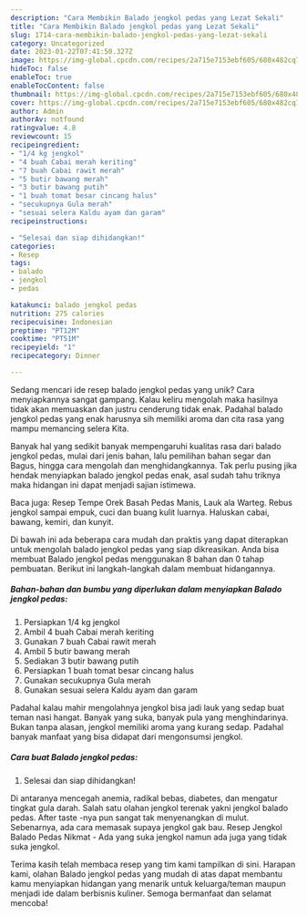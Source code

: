 ```yaml
---
description: "Cara Membikin Balado jengkol pedas yang Lezat Sekali"
title: "Cara Membikin Balado jengkol pedas yang Lezat Sekali"
slug: 1714-cara-membikin-balado-jengkol-pedas-yang-lezat-sekali
category: Uncategorized
date: 2023-01-22T07:41:50.327Z
image: https://img-global.cpcdn.com/recipes/2a715e7153ebf605/680x482cq70/balado-jengkol-pedas-foto-resep-utama.jpg
hideToc: false
enableToc: true
enableTocContent: false
thumbnail: https://img-global.cpcdn.com/recipes/2a715e7153ebf605/680x482cq70/balado-jengkol-pedas-foto-resep-utama.jpg
cover: https://img-global.cpcdn.com/recipes/2a715e7153ebf605/680x482cq70/balado-jengkol-pedas-foto-resep-utama.jpg
author: Admin
authorAv: notfound
ratingvalue: 4.8
reviewcount: 15
recipeingredient:
- "1/4 kg jengkol"
- "4 buah Cabai merah keriting"
- "7 buah Cabai rawit merah"
- "5 butir bawang merah"
- "3 butir bawang putih"
- "1 buah tomat besar cincang halus"
- "secukupnya Gula merah"
- "sesuai selera Kaldu ayam dan garam"
recipeinstructions:

- "Selesai dan siap dihidangkan!"
categories:
- Resep
tags:
- balado
- jengkol
- pedas

katakunci: balado jengkol pedas 
nutrition: 275 calories
recipecuisine: Indonesian
preptime: "PT12M"
cooktime: "PT51M"
recipeyield: "1"
recipecategory: Dinner

---
```





Sedang mencari ide resep balado jengkol pedas yang unik? Cara menyiapkannya sangat gampang. Kalau keliru mengolah maka hasilnya tidak akan memuaskan dan justru cenderung tidak enak. Padahal balado jengkol pedas yang enak harusnya sih memiliki aroma dan cita rasa yang mampu memancing selera Kita.





Banyak hal yang sedikit banyak mempengaruhi kualitas rasa dari balado jengkol pedas, mulai dari jenis bahan, lalu pemilihan bahan segar dan Bagus, hingga cara mengolah dan menghidangkannya. Tak perlu pusing jika hendak menyiapkan balado jengkol pedas enak,      asal sudah tahu triknya maka hidangan ini dapat menjadi sajian istimewa.














Baca juga: Resep Tempe Orek Basah Pedas Manis, Lauk ala Warteg. Rebus jengkol sampai empuk, cuci dan buang kulit luarnya. Haluskan cabai, bawang, kemiri, dan kunyit.






Di bawah ini ada beberapa cara mudah dan praktis yang dapat diterapkan untuk mengolah balado jengkol pedas yang siap dikreasikan. Anda bisa membuat Balado jengkol pedas menggunakan 8 bahan dan 0 tahap pembuatan. Berikut ini langkah-langkah dalam membuat hidangannya.

<!--inarticleads1-->

##### Bahan-bahan dan bumbu yang diperlukan dalam menyiapkan Balado jengkol pedas:

1. Persiapkan 1/4 kg jengkol
1. Ambil 4 buah Cabai merah keriting
1. Gunakan 7 buah Cabai rawit merah
1. Ambil 5 butir bawang merah
1. Sediakan 3 butir bawang putih
1. Persiapkan 1 buah tomat besar cincang halus
1. Gunakan secukupnya Gula merah
1. Gunakan sesuai selera Kaldu ayam dan garam


Padahal kalau mahir mengolahnya jengkol bisa jadi lauk yang sedap buat teman nasi hangat. Banyak yang suka, banyak pula yang menghindarinya. Bukan tanpa alasan, jengkol memiliki aroma yang kurang sedap. Padahal banyak manfaat yang bisa didapat dari mengonsumsi jengkol. 

<!--inarticleads2-->

##### Cara buat Balado jengkol pedas:


1. Selesai dan siap dihidangkan!

Di antaranya mencegah anemia, radikal bebas, diabetes, dan mengatur tingkat gula darah. Salah satu olahan jengkol terenak yakni jengkol balado pedas. After taste -nya pun sangat tak menyenangkan di mulut. Sebenarnya, ada cara memasak supaya jengkol gak bau. Resep Jengkol Balado Pedas Nikmat - Ada yang suka jengkol namun ada juga yang tidak suka jengkol. 

Terima kasih telah membaca resep yang tim kami tampilkan di sini. Harapan kami, olahan Balado jengkol pedas yang mudah di atas dapat membantu kamu menyiapkan hidangan yang menarik untuk keluarga/teman maupun menjadi ide dalam berbisnis kuliner. Semoga bermanfaat dan selamat mencoba!

